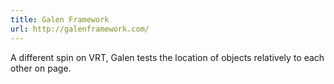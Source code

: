 ```yaml
---
title: Galen Framework
url: http://galenframework.com/
---
```


A different spin on VRT, Galen tests the location of objects relatively to each other on page.
